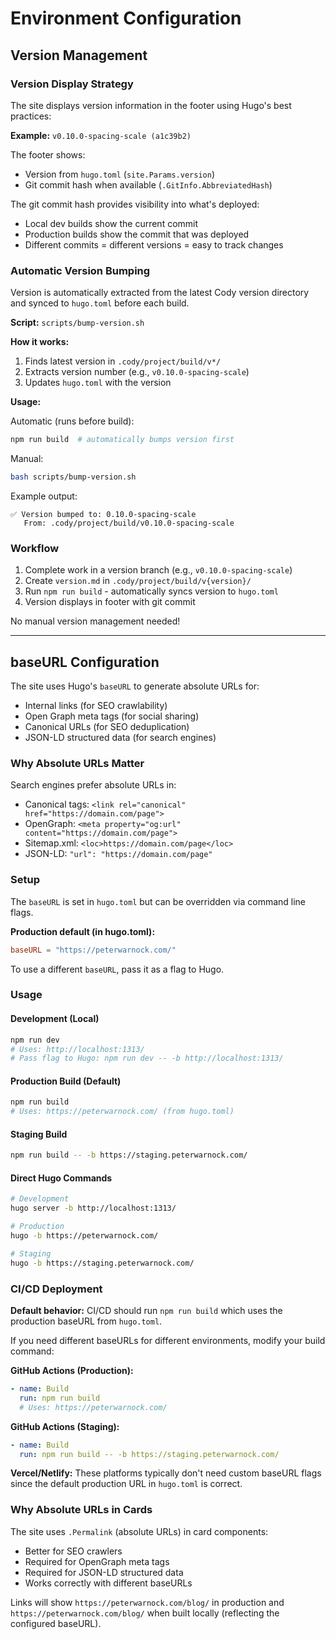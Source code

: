 # Environment Configuration

## Version Management

### Version Display Strategy

The site displays version information in the footer using Hugo's best practices:

**Example:** `v0.10.0-spacing-scale (a1c39b2)`

The footer shows:

- Version from `hugo.toml` (`site.Params.version`)
- Git commit hash when available (`.GitInfo.AbbreviatedHash`)

The git commit hash provides visibility into what's deployed:

- Local dev builds show the current commit
- Production builds show the commit that was deployed
- Different commits = different versions = easy to track changes

### Automatic Version Bumping

Version is automatically extracted from the latest Cody version directory and
synced to `hugo.toml` before each build.

**Script:** `scripts/bump-version.sh`

**How it works:**

1. Finds latest version in `.cody/project/build/v*/`
2. Extracts version number (e.g., `v0.10.0-spacing-scale`)
3. Updates `hugo.toml` with the version

**Usage:**

Automatic (runs before build):

```bash
npm run build  # automatically bumps version first
```

Manual:

```bash
bash scripts/bump-version.sh
```

Example output:

```
✅ Version bumped to: 0.10.0-spacing-scale
   From: .cody/project/build/v0.10.0-spacing-scale
```

### Workflow

1. Complete work in a version branch (e.g., `v0.10.0-spacing-scale`)
2. Create `version.md` in `.cody/project/build/v{version}/`
3. Run `npm run build` - automatically syncs version to `hugo.toml`
4. Version displays in footer with git commit

No manual version management needed!

---

## baseURL Configuration

The site uses Hugo's `baseURL` to generate absolute URLs for:

- Internal links (for SEO crawlability)
- Open Graph meta tags (for social sharing)
- Canonical URLs (for SEO deduplication)
- JSON-LD structured data (for search engines)

### Why Absolute URLs Matter

Search engines prefer absolute URLs in:

- Canonical tags: `<link rel="canonical" href="https://domain.com/page">`
- OpenGraph: `<meta property="og:url" content="https://domain.com/page">`
- Sitemap.xml: `<loc>https://domain.com/page</loc>`
- JSON-LD: `"url": "https://domain.com/page"`

### Setup

The `baseURL` is set in `hugo.toml` but can be overridden via command line
flags.

**Production default (in hugo.toml):**

```toml
baseURL = "https://peterwarnock.com/"
```

To use a different `baseURL`, pass it as a flag to Hugo.

### Usage

#### Development (Local)

```bash
npm run dev
# Uses: http://localhost:1313/
# Pass flag to Hugo: npm run dev -- -b http://localhost:1313/
```

#### Production Build (Default)

```bash
npm run build
# Uses: https://peterwarnock.com/ (from hugo.toml)
```

#### Staging Build

```bash
npm run build -- -b https://staging.peterwarnock.com/
```

#### Direct Hugo Commands

```bash
# Development
hugo server -b http://localhost:1313/

# Production
hugo -b https://peterwarnock.com/

# Staging
hugo -b https://staging.peterwarnock.com/
```

### CI/CD Deployment

**Default behavior:** CI/CD should run `npm run build` which uses the production
baseURL from `hugo.toml`.

If you need different baseURLs for different environments, modify your build
command:

**GitHub Actions (Production):**

```yaml
- name: Build
  run: npm run build
  # Uses: https://peterwarnock.com/
```

**GitHub Actions (Staging):**

```yaml
- name: Build
  run: npm run build -- -b https://staging.peterwarnock.com/
```

**Vercel/Netlify:** These platforms typically don't need custom baseURL flags
since the default production URL in `hugo.toml` is correct.

### Why Absolute URLs in Cards

The site uses `.Permalink` (absolute URLs) in card components:

- Better for SEO crawlers
- Required for OpenGraph meta tags
- Required for JSON-LD structured data
- Works correctly with different baseURLs

Links will show `https://peterwarnock.com/blog/` in production and
`https://peterwarnock.com/blog/` when built locally (reflecting the configured
baseURL).
